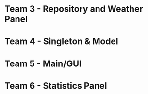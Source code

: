 

# Team 3 - Repository and Weather Panel
# Team 4 - Singleton & Model
# Team 5 - Main/GUI
# Team 6 - Statistics Panel
